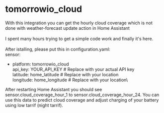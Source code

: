 # tomorrowio_cloud
With this integration you can get the hourly cloud coverage which is not done with weather-forecast update action in Home Assistant\
\
I spent many hours trying to get a simple code work and finally it's here.\
\
After istalling, please put this in configuration.yaml:\
sensor:
  - platform: tomorrowio_cloud\
    api_key: YOUR_API_KEY  # Replace with your actual API key\
    latitude: home_latitude  # Replace with your location \
    longitude: home_longitude # Replace with your location\


After restarting Home Assistant you should see sensor.cloud_coverage_hour_1 to sensor.cloud_coverage_hour_24.
You can use this data to predict cloud coverage and adjust charging of your battery using low tarrif (night tarrif).

